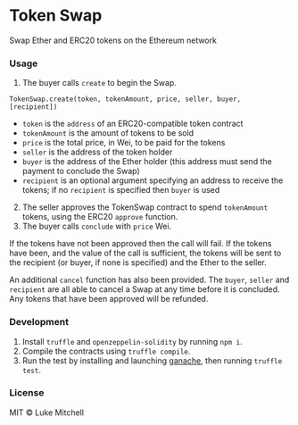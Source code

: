 # Token Swap

Swap Ether and ERC20 tokens on the Ethereum network

### Usage

1. The buyer calls `create` to begin the Swap.

```
TokenSwap.create(token, tokenAmount, price, seller, buyer, [recipient])
```

* `token` is the `address` of an ERC20-compatible token contract
* `tokenAmount` is the amount of tokens to be sold
* `price` is the total price, in Wei, to be paid for the tokens
* `seller` is the address of the token holder
* `buyer` is the address of the Ether holder (this address must send the payment to conclude the Swap)
* `recipient` is an optional argument specifying an address to receive the tokens; if no `recipient` is specified then `buyer` is used

2. The seller approves the TokenSwap contract to spend `tokenAmount` tokens, using the ERC20 `approve` function.
3. The buyer calls `conclude` with `price` Wei.

If the tokens have not been approved then the call will fail. If the tokens have been, and the value of the call is sufficient, the tokens will be sent to the recipient (or buyer, if none is specified) and the Ether to the seller.

An additional `cancel` function has also been provided. The `buyer`, `seller` and `recipient` are all able to cancel a Swap at any time before it is concluded. Any tokens that have been approved will be refunded.

### Development

1. Install `truffle` and `openzeppelin-solidity` by running `npm i`.
2. Compile the contracts using `truffle compile`.
3. Run the test by installing and launching [ganache](http://truffleframework.com/ganache/), then running `truffle test`.

### License

MIT © Luke Mitchell
